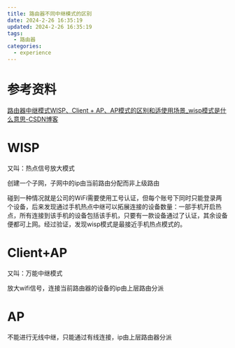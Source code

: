 ```yaml
---
title: 路由器不同中继模式的区别
date: 2024-2-26 16:35:19
updated: 2024-2-26 16:35:19
tags:
  - 路由器
categories:
  - experience
---
```


# 参考资料

[路由器中继模式WISP、Client + AP、AP模式的区别和适使用场景_wisp模式是什么意思-CSDN博客](https://blog.csdn.net/qiwulongqingying1/article/details/79655317)

# WISP

又叫：热点信号放大模式

创建一个子网，子网中的ip由当前路由分配而非上级路由

碰到一种情况就是公司的WiFi需要使用工号认证，但每个账号下同时只能登录两个设备，后来发现通过手机热点中继可以拓展连接的设备数量：一部手机开启热点，所有连接到该手机的设备包括该手机，只要有一款设备通过了认证，其余设备便都可上网。经过验证，发现wisp模式是最接近手机热点模式的。

# Client+AP

又叫：万能中继模式

放大wifi信号，连接当前路由器的设备的ip由上层路由分派

# AP

不能进行无线中继，只能通过有线连接，ip由上层路由器分派